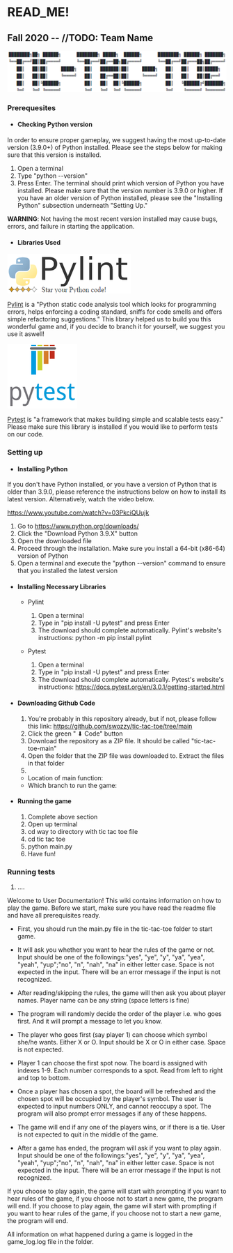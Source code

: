 # READ_ME!
## Fall 2020 -- //TODO: Team Name

![Logo](images/tttp.PNG)



### Prerequesites
* #### Checking Python version
In order to ensure proper gameplay, we suggest having the most up-to-date version (3.9.0+) of Python installed. Please see the steps below for making sure that this version is installed. 

1. Open a terminal
2. Type "python --version"
3. Press Enter. The terminal should print which version of Python you have installed. Please make sure that the version number is 3.9.0 or higher. If you have an older version of Python installed, please see the "Installing Python" subsection underneath "Setting Up."

__WARNING__: Not having the most recent version installed may cause bugs, errors, and failure in starting the application.

* #### Libraries Used

![Pylint](images/pylint.png)

  [Pylint](https://www.pylint.org/) is a "Python static code analysis tool which looks for programming errors, helps enforcing a coding standard, sniffs for code smells and offers simple refactoring suggestions." This library helped us to build you this wonderful game and, if you decide to branch it for yourself, we suggest you use it aswell!
  
![Pytest](images/pytest.png)

  [Pytest](https://docs.pytest.org/en/stable/) is "a framework that makes building simple and scalable tests easy." Please make sure this library is installed if you would like to perform tests on our code.

### Setting up

* #### Installing Python

If you don't have Python installed, or you have a version of Python that is older than 3.9.0, please reference the instructions below on how to install its latest version. Alternatively, watch the video below.

https://www.youtube.com/watch?v=03PkciQUujk

1. Go to https://www.python.org/downloads/
2. Click the "Download Python 3.9.X" button
3. Open the downloaded file
4. Proceed through the installation. Make sure you install a 64-bit (x86-64) version of Python
5. Open a terminal and execute the "python --version" command to ensure that you installed the latest version

* #### Installing Necessary Libraries
   * Pylint
     1. Open a terminal
     2. Type in "pip install -U pytest" and press Enter
     3. The download should complete automatically.
     Pylint's website's instructions: python -m pip install pylint
   
   * Pytest
     1. Open a terminal
     2. Type in "pip install -U pytest" and press Enter
     3. The download should complete automatically.
   Pytest's website's instructions: https://docs.pytest.org/en/3.0.1/getting-started.html

* #### Downloading Github Code
  1. You're probably in this repository already, but if not, please follow this link: https://github.com/swozzy/tic-tac-toe/tree/main
  2. Click the green " ⬇ Code" button
  3. Download the repository as a ZIP file. It should be called "tic-tac-toe-main"
  4. Open the folder that the ZIP file was downloaded to. Extract the files in that folder
  5. 
  * Location of main function:
  * Which branch to run the game:
  
* #### Running the game
  1. Complete above section
  2. Open up terminal
  3. cd way to directory with tic tac toe file
  4. cd tic tac toe
  5. python main.py
  6. Have fun!
 
### Running tests
  1. ....























Welcome to User Documentation!
This wiki contains information on how to play the game.
Before we start, make sure you have read the readme file and have all prerequisites ready.
- First, you should run the main.py file in the tic-tac-toe folder to start game.
- It will ask you whether you want to hear the rules of the game or not. Input should be one of the followings:"yes", "ye", "y", "ya", "yea", "yeah", "yup";"no", "n", "nah", "na" in either letter case. Space is not expected in the input. There will be an error message if the input is not recognized.
- After reading/skipping the rules, the game will then ask you about player names. Player name can be any string (space letters is fine)
- The program will randomly decide the order of the player i.e. who goes first. And it will prompt a message to let you know.
- The player who goes first (say player 1) can choose which symbol she/he wants. Either X or O. Input should be X or O in either case. Space is not expected.
- Player 1 can choose the first spot now. The board is assigned with indexes 1-9. Each number corresponds to a spot. Read from left to right and top to bottom.
- Once a player has chosen a spot, the board will be refreshed and the chosen spot will be occupied by the player's symbol. The user is expected to input numbers ONLY, and cannot reoccupy a spot. The program will also prompt error messages if any of these happens.
- The game will end if any one of the players wins, or if there is a tie. User is not expected to quit in the middle of the game.

- After a game has ended, the program will ask if you want to play again. Input should be one of the followings:"yes", "ye", "y", "ya", "yea", "yeah", "yup";"no", "n", "nah", "na" in either letter case. Space is not expected in the input. There will be an error message if the input is not recognized.

If you choose to play again, the game will start with prompting if you want to hear rules of the game, if you choose not to start a new game, the program will end.
If you choose to play again, the game will start with prompting if you want to hear rules of the game, if you choose not to start a new game, the program will end.

All information on what happened during a game is logged in the game_log.log file in the folder.
